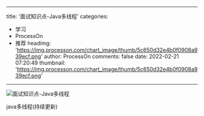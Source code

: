 
---
title: '面试知识点-Java多线程'
categories: 
 - 学习
 - ProcessOn
 - 推荐
headimg: 'https://img.processon.com/chart_image/thumb/5c650d32e4b0f0908a939ecf.png'
author: ProcessOn
comments: false
date: 2022-02-21 07:20:49
thumbnail: 'https://img.processon.com/chart_image/thumb/5c650d32e4b0f0908a939ecf.png'
---

<div>   
<img class="thumb" alt="面试知识点-Java多线程" src="https://img.processon.com/chart_image/thumb/5c650d32e4b0f0908a939ecf.png" referrerpolicy="no-referrer">
<p>java多线程(持续更新)</p>  
</div>
            